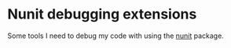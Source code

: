 # Nunit debugging extensions

Some tools I need to debug my code with using the <a href="https://github.com/nunit/nunit" target="_blank">nunit</a> package.